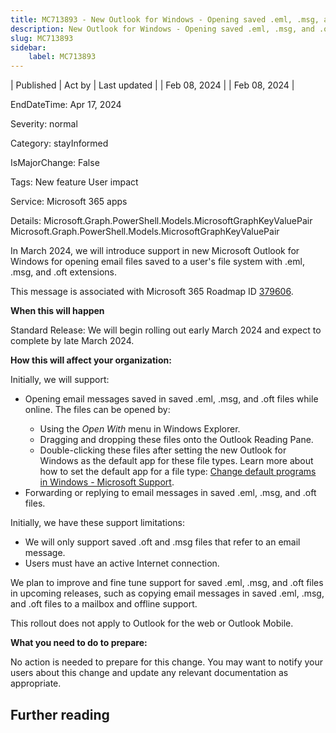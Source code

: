 ```yaml
---
title: MC713893 - New Outlook for Windows - Opening saved .eml, .msg, and .oft files
description: New Outlook for Windows - Opening saved .eml, .msg, and .oft files
slug: MC713893
sidebar:
    label: MC713893
---
```


| Published | Act by | Last updated |
| Feb 08, 2024 |  | Feb 08, 2024 |

EndDateTime: Apr 17, 2024

Severity: normal

Category: stayInformed

IsMajorChange: False

Tags: New feature User impact

Service: Microsoft 365 apps

Details: Microsoft.Graph.PowerShell.Models.MicrosoftGraphKeyValuePair Microsoft.Graph.PowerShell.Models.MicrosoftGraphKeyValuePair

<p>In March 2024, we will introduce support in new Microsoft Outlook for Windows for opening email files saved to a user's file system with .eml, .msg, and .oft extensions.</p><p>This message is associated with Microsoft 365 Roadmap ID <a href="https://www.microsoft.com/microsoft-365/roadmap?filters=&amp;searchterms=379606" target="_blank">379606</a>.</p><p><b>When this will happen</b>
</p><p>Standard Release: We will begin rolling out early March 2024 and expect to complete by late March 2024.<br></p><p><b>How this will affect your organization:</b>
</p><p>Initially, we will support:&nbsp;&nbsp;<br></p>
<ul>
<li>Opening email messages saved in saved .eml, .msg, and .oft files&nbsp;while online. The files can be opened by:</li>

<ul>
<li>Using the <i>Open With </i>menu in Windows Explorer.</li>
<li>Dragging and dropping these files onto the Outlook Reading Pane.</li>
<li>Double-clicking these files after setting the new Outlook for Windows as the default app for these file types. Learn more about how to set the default app for a file type: <a href="https://support.microsoft.com/windows/change-default-programs-in-windows-e5d82cad-17d1-c53b-3505-f10a32e1894d" target="_blank">Change default programs in Windows - Microsoft Support</a>.</li>
</ul>

<li>Forwarding or replying to email messages in saved .eml, .msg, and .oft files.</li></ul>
<p>Initially, we have these support limitations:&nbsp;</p><ul><li>We will only support saved .oft and .msg files that refer to an email message.</li><li>Users must have an active Internet connection.</li></ul><p>We plan to improve and fine tune support for saved .eml, .msg, and .oft files in upcoming releases, such as copying email messages in saved .eml, .msg, and .oft files to a mailbox and offline support.</p><p>This rollout does not apply to Outlook for the web or Outlook Mobile.&nbsp;</p><p><b>What you need to do to prepare:</b>
</p><p>No action is needed to prepare for this change. You may want to notify your users about this change and update any relevant documentation as appropriate.</p>

## Further reading
